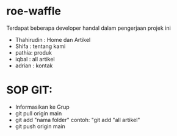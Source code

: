# roe-waffle
Terdapat beberapa developer handal dalam pengerjaan projek ini
- Thahirudin : Home dan Artikel
- Shifa : tentang kami
- pathia: produk
- iqbal : all artikel
- adrian : kontak

# SOP GIT:
- Informasikan ke Grup
- git pull origin main
- git add "nama folder" contoh: "git add "all artikel"
- git push origin main

